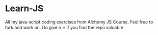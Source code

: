 # Learn-JS
All my java-script coding exercises from Alchemy JS Course. Feel free to fork and work on. Do give a ⭐ if you find the repo valuable
